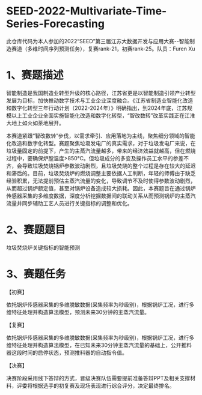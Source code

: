 # SEED-2022-Multivariate-Time-Series-Forecasting
此仓库代码为本人参加的2022“SEED”第三届江苏大数据开发与应用大赛--智能制造赛道（多维时间序列预测任务），复赛rank-21，初赛rank-25。队员：Furen Xu

# 1、赛题描述
智能制造是我国制造业转型升级的核心路径，江苏省更是以智能制造引领产业转型发展为目标，加快推动数字技术与工业企业深度融合。《江苏省制造业智能化改造和数字化转型三年行动计划（2022-2024年）》明确指出，到2024年底，江苏规模以上工业企业全面实施智能化改造和数字化转型，“智改数转”改革实践正在江淮大地上如火如荼地展开。

本赛道紧跟“智改数转”步伐，以需求牵引、应用落地为主线，聚焦细分领域的智能化改造和数字化转型。赛题聚焦垃圾发电厂的真实需求，对于垃圾发电厂来说，在垃圾量固定的前提下，产生的主蒸汽流量越多，带来的经济效益就越高，但在燃烧过程中，要确保炉膛温度>850℃。但垃圾成分的多变及操作员工水平的参差不齐，会导致垃圾焚烧锅炉参数波动剧烈，且垃圾焚烧的整个过程是存在较大的延迟和滞后的。目前，垃圾焚烧炉的燃烧调整主要依据人工判断，年轻的师傅由于缺乏经验积累，无法提前预估主蒸汽流量的变化，导致调节不及时使得参数波动剧烈，从而超过锅炉额定值，甚至对锅炉设备造成较大损耗。因此，本赛题旨在通过锅炉传感器采集的多维度数据，深度分析挖掘数据间的联动关系从而预测锅炉的主蒸汽流量并同步辅助工艺人员进行关键指标的调整和优化。

 

# 2、赛题题目
垃圾焚烧炉关键指标的智能预测

 

# 3、赛题任务
【初赛】

依托锅炉传感器采集的多维脱敏数据(采集频率为秒级别)，根据锅炉工况，进行多维特征处理并构造算法模型，预测未来30分钟的主蒸汽流量。

 

【复赛】

依托锅炉传感器采集的多维脱敏数据(采集频率为秒级别)，根据锅炉工况，进行多维特征处理并构造算法模型，在已知未来30分钟主蒸汽流量的基础上，公开推料器这段时间的启停状态，预测推料器的自动指令值。

 

【决赛】

决赛阶段采用线下答辩的方式，晋级决赛队伍需要提前准备答辩PPT及相关支撑材料，评委将根据选手的初复赛及现场表现进行综合评分，决定最终排名。
